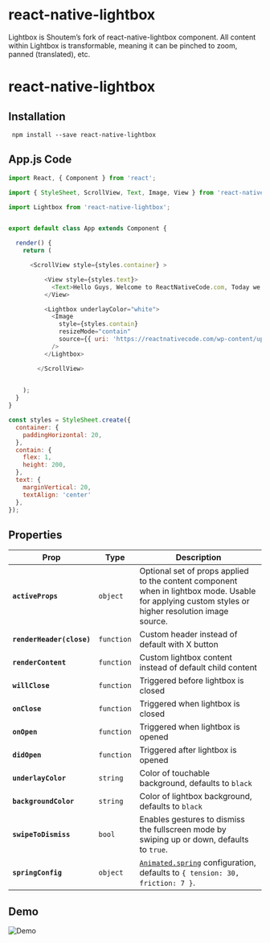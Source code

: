 # react-native-lightbox
Lightbox is Shoutem’s fork of react-native-lightbox component. All content within Lightbox is transformable, meaning it can be pinched to zoom, panned (translated), etc.

# react-native-lightbox

## Installation

```
 npm install --save react-native-lightbox
```

## App.js Code

```js
import React, { Component } from 'react';

import { StyleSheet, ScrollView, Text, Image, View } from 'react-native';

import Lightbox from 'react-native-lightbox';


export default class App extends Component {

  render() {
    return (

      <ScrollView style={styles.container} >

          <View style={styles.text}>
            <Text>Hello Guys, Welcome to ReactNativeCode.com, Today we are going to learn about Lightbox in React Native. </Text>
          </View>

          <Lightbox underlayColor="white">
            <Image
              style={styles.contain}
              resizeMode="contain"
              source={{ uri: 'https://reactnativecode.com/wp-content/uploads/2017/06/sample_image.png' }}
            />
          </Lightbox>

        </ScrollView>

            
    );
  }
}

const styles = StyleSheet.create({
  container: {
    paddingHorizontal: 20,
  },
  contain: {
    flex: 1,
    height: 200,
  },
  text: {
    marginVertical: 20,
    textAlign: 'center'
  },
});
```

## Properties

| Prop | Type | Description |
|---|---|---|
|**`activeProps`**|`object`|Optional set of props applied to the content component when in lightbox mode. Usable for applying custom styles or higher resolution image source.|
|**`renderHeader(close)`**|`function`|Custom header instead of default with X button|
|**`renderContent`**|`function`|Custom lightbox content instead of default child content|
|**`willClose`**|`function`|Triggered before lightbox is closed|
|**`onClose`**|`function`|Triggered when lightbox is closed|
|**`onOpen`**|`function`|Triggered when lightbox is opened|
|**`didOpen`**|`function`|Triggered after lightbox is opened|
|**`underlayColor`**|`string`|Color of touchable background, defaults to `black`|
|**`backgroundColor`**|`string`|Color of lightbox background, defaults to `black`|
|**`swipeToDismiss`**|`bool`|Enables gestures to dismiss the fullscreen mode by swiping up or down, defaults to `true`.|
|**`springConfig`**|`object`|[`Animated.spring`](https://facebook.github.io/react-native/docs/animations.html) configuration, defaults to `{ tension: 30, friction: 7 }`.|

## Demo

![Demo](https://cloud.githubusercontent.com/assets/378279/9074360/16eac5d6-3b09-11e5-90af-a69980e9f4be.gif)

